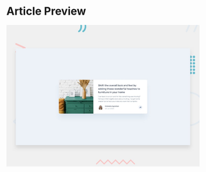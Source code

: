 
# Article Preview

![Design preview for the Fylo data storage component coding challenge](./design/desktop-preview.jpg)
